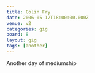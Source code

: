 ```yaml
---
title: Colin Fry
date: 2006-05-12T18:00:00.000Z
venue: v2
categories: gig
board: 8
layout: gig
tags: [another]
---
```

Another day of mediumship